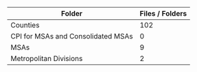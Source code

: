| Folder                             |   Files / Folders |
|------------------------------------|-------------------|
| Counties                           |               102 |
| CPI for MSAs and Consolidated MSAs |                 0 |
| MSAs                               |                 9 |
| Metropolitan Divisions             |                 2 |